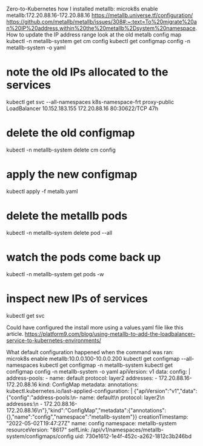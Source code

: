 Zero-to-Kubernetes how I installed metallb: microk8s enable metallb:172.20.88.16-172.20.88.16
https://metallb.universe.tf/configuration/
https://github.com/metallb/metallb/issues/308#:~:text=To%20migrate%20an%20IP%20address,within%20the%20metallb%2Dsystem%20namespace.
How to update the IP address range
look at the old metalb config map
kubectl -n metallb-system get cm config
kubectl get configmap config -n metallb-system -o yaml
# note the old IPs allocated to the services
kubectl get svc --all-namespaces
k8s-namespace-frt   proxy-public           LoadBalancer   10.152.183.155   172.20.88.16   80:30622/TCP             47h
# delete the old configmap
kubectl -n metallb-system delete cm config
# apply the new configmap
kubectl apply -f metalb.yaml
# delete the metallb pods
kubectl -n metallb-system delete pod --all
# watch the pods come back up
kubectl -n metallb-system get pods -w

# inspect new IPs of services
kubectl get svc

Could have configured the install more using a values.yaml file like this article.
https://platform9.com/blog/using-metallb-to-add-the-loadbalancer-service-to-kubernetes-environments/


What default configuration happened when the command was ran: microk8s enable metallb:10.0.0.100-10.0.0.200
kubectl get configmap --all-namespaces
kubectl get configmap -n metallb-system
kubectl get configmap config -n metallb-system -o yaml
apiVersion: v1
data:
  config: |
    address-pools:
    - name: default
      protocol: layer2
      addresses:
      - 172.20.88.16-172.20.88.16
kind: ConfigMap
metadata:
  annotations:
    kubectl.kubernetes.io/last-applied-configuration: |
      {"apiVersion":"v1","data":{"config":"address-pools:\n- name: default\n  protocol: layer2\n  addresses:\n  - 172.20.88.16-172.20.88.16\n"},"kind":"ConfigMap","metadata":{"annotations":{},"name":"config","namespace":"metallb-system"}}
  creationTimestamp: "2022-05-02T19:47:27Z"
  name: config
  namespace: metallb-system
  resourceVersion: "8617"
  selfLink: /api/v1/namespaces/metallb-system/configmaps/config
  uid: 730e1612-1e4f-452c-a262-1812c3b246bd
